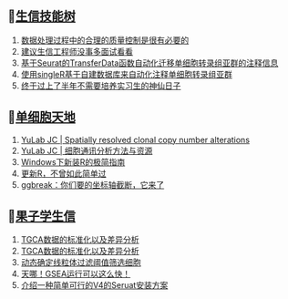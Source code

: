 ## 📝[生信技能树](https://github.com/ixxmu/mp_duty/issues?q=label%3A%E7%94%9F%E4%BF%A1%E6%8A%80%E8%83%BD%E6%A0%91+is%3Aclosed)
<!-- 1issueTable -->

1. [数据处理过程中的合理的质量控制是很有必要的](https://github.com/ixxmu/mp_duty/issues/4826) 
2. [建议生信工程师没事多面试看看](https://github.com/ixxmu/mp_duty/issues/4803) 
3. [基于Seurat的TransferData函数自动化迁移单细胞转录组亚群的注释信息](https://github.com/ixxmu/mp_duty/issues/4802) 
4. [使用singleR基于自建数据库来自动化注释单细胞转录组亚群](https://github.com/ixxmu/mp_duty/issues/4800) 
5. [终于过上了半年不需要培养实习生的神仙日子](https://github.com/ixxmu/mp_duty/issues/4753) 
<!-- 1issueTable -->
## 📝[单细胞天地](https://github.com/ixxmu/mp_duty/issues?q=label%3A%E5%8D%95%E7%BB%86%E8%83%9E%E5%A4%A9%E5%9C%B0+is%3Aclosed)
<!-- 2issueTable -->

1. [YuLab JC | Spatially resolved clonal copy number alterations](https://github.com/ixxmu/mp_duty/issues/4815) 
2. [YuLab JC | 细胞通讯分析方法与资源](https://github.com/ixxmu/mp_duty/issues/4776) 
3. [Windows下新装R的极简指南](https://github.com/ixxmu/mp_duty/issues/4626) 
4. [更新R，不曾如此简单过](https://github.com/ixxmu/mp_duty/issues/4625) 
5. [ggbreak：你们要的坐标轴截断，它来了](https://github.com/ixxmu/mp_duty/issues/4496) 
<!-- 2issueTable -->

## 📝[果子学生信](https://github.com/ixxmu/mp_duty/issues?q=label%3A%E6%9E%9C%E5%AD%90%E5%AD%A6%E7%94%9F%E4%BF%A1+is%3Aclosed)
<!-- 3issueTable -->

1. [TGCA数据的标准化以及差异分析](https://github.com/ixxmu/mp_duty/issues/4829) 
2. [TGCA数据的标准化以及差异分析](https://github.com/ixxmu/mp_duty/issues/4828) 
3. [动态确定线粒体过滤阈值筛选细胞](https://github.com/ixxmu/mp_duty/issues/4754) 
4. [天哪！GSEA运行可以这么快！](https://github.com/ixxmu/mp_duty/issues/4602) 
5. [介绍一种简单可行的V4的Seruat安装方案](https://github.com/ixxmu/mp_duty/issues/4134) 
<!-- 3issueTable -->
